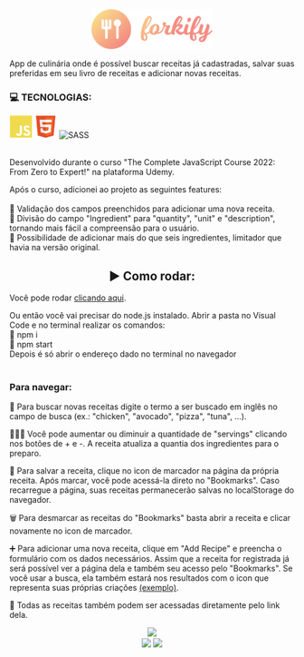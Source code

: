 <div align="center"><img  alt="logo" height="70"  src="src/img/logo2.png"></div>
<div>
    <p> App de culinária onde é possível buscar receitas já cadastradas, salvar suas preferidas em seu livro de receitas e adicionar novas receitas.</p>
    <h3>💻 TECNOLOGIAS:</h3>
    <img  alt="Js" width="40" src="https://raw.githubusercontent.com/devicons/devicon/master/icons/javascript/javascript-plain.svg">
    <img  alt="HTML" width="40" src="https://raw.githubusercontent.com/devicons/devicon/master/icons/html5/html5-original.svg">
    <img  alt="SASS" width="40" src="https://cdn.jsdelivr.net/gh/devicons/devicon/icons/sass/sass-original.svg">
        <br/><br/>
    <p>Desenvolvido durante o curso "The Complete JavaScript Course 2022: From Zero to Expert!" na plataforma Udemy. </p>
    <p>Após o curso, adicionei ao projeto as seguintes features:
    <br/><br/>
    🔸 Validação dos campos preenchidos para adicionar uma nova receita. <br/>
    🔸 Divisão do campo "Ingredient" para "quantity", "unit" e "description", tornando mais fácil a compreensão para o usuário. <br/>
    🔸 Possibilidade de adicionar mais do que seis ingredientes, limitador que havia na versão original.<br/>
    </p>
</div>

<div align="center"><h2>▶ Como rodar:</h2></div>
<div>
    <p>Você pode rodar <a href="https://forkify-bncblnc.vercel.app/" target="_blank">clicando aqui</a>.</p>
    <p>Ou então você vai precisar do node.js instalado. Abrir a pasta no Visual Code e no terminal realizar os comandos: <br/>
    🔸 npm i<br/>
    🔸 npm start<br/>
    Depois é só abrir o endereço dado no terminal no navegador<br/><br/></p>
</div>
<div>
<h3>Para navegar:</h3>
    <p>🔎 Para buscar novas receitas digite o termo a ser buscado em inglês no campo de busca (ex.: "chicken", "avocado", "pizza", "tuna", ...).</p>
    <p>👨🏼‍🍳 Você pode aumentar ou diminuir a quantidade de "servings" clicando nos botões de + e -. A receita atualiza a quantia dos ingredientes para o preparo.</p>
    <p>📌 Para salvar a receita, clique no icon de marcador na página da própria receita. Após marcar, você pode acessá-la direto no "Bookmarks". Caso recarregue a página, suas receitas permanecerão salvas no localStorage do navegador.</p>
    <p>🗑 Para desmarcar as receitas do "Bookmarks" basta abrir a receita e clicar novamente no icon de marcador.</p>
    <p>➕ Para adicionar uma nova receita, clique em "Add Recipe" e preencha o formulário com os dados necessários. Assim que a receita for registrada já será possível ver a página dela e também seu acesso pelo "Bookmarks". Se você usar a busca, ela também estará nos resultados com o icon que representa suas próprias criações <a href="https://forkify-bncblnc.vercel.app/#631f3f692a527d0016705ae9">(exemplo)</a>.</p>
    <p>🥣 Todas as receitas também podem ser acessadas diretamente pelo link dela.</p>
    
</div>

<div align="center">
    <a href="https://github.com/bncblnc"><img height="80" src="https://avatars.githubusercontent.com/u/108829137?v=4"></a>
   <br/><a href="https://www.linkedin.com/in/bncblnc/" target="_blank"><img src="https://img.shields.io/badge/-LinkedIn-%230077B5?style=for-the-badge&logo=linkedin&logoColor=white" target="_blank"></a>
   <a href="https://www.twitch.tv/bb_chan_" target="_blank"><img src="https://img.shields.io/badge/Twitch-9146FF?style=for-the-badge&logo=twitch&logoColor=white" target="_blank"></a> 
</div>
